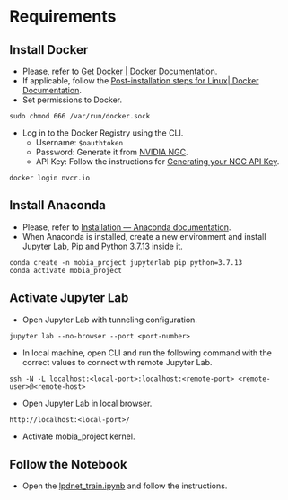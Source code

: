 # Requirements

## Install Docker
* Please, refer to [Get Docker | Docker Documentation](https://docs.docker.com/get-docker/).
* If applicable, follow the [Post-installation steps for Linux| Docker Documentation](https://docs.docker.com/engine/install/linux-postinstall/).
* Set permissions to Docker.
```
sudo chmod 666 /var/run/docker.sock
```
* Log in to the Docker Registry using the CLI.
    * Username: `$oauthtoken`
    * Password: Generate it from [NVIDIA NGC](https://catalog.ngc.nvidia.com/).
    * API Key: Follow the instructions for [Generating your NGC API Key](https://docs.nvidia.com/ngc/ngc-overview/index.html#generating-api-key).
```
docker login nvcr.io
```

## Install Anaconda
* Please, refer to [Installation — Anaconda documentation](https://docs.anaconda.com/anaconda/install/).
* When Anaconda is installed, create a new environment and install Jupyter Lab, Pip and Python 3.7.13 inside it.
```
conda create -n mobia_project jupyterlab pip python=3.7.13
conda activate mobia_project
```

## Activate Jupyter Lab
* Open Jupyter Lab with tunneling configuration.
```
jupyter lab --no-browser --port <port-number>
```
* In local machine, open CLI and run the following command with the correct values to connect with remote Jupyter Lab.
```
ssh -N -L localhost:<local-port>:localhost:<remote-port> <remote-user>@<remote-host>
```
* Open Jupyter Lab in local browser.
```
http://localhost:<local-port>/
```
* Activate mobia_project kernel.

## Follow the Notebook
* Open the [lpdnet_train.ipynb](lpdnet_train.ipynb) and follow the instructions.
